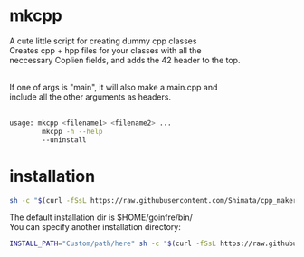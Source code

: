 # mkcpp
A cute little script for creating dummy cpp classes <br>
Creates cpp + hpp files for your classes with all the <br>
neccessary Coplien fields, and adds the 42 header to the top. <br><br>

If one of args is "main", it will also make a main.cpp and <br>include all the other arguments as headers. <br><br>

```bash
usage: mkcpp <filename1> <filename2> ...
		mkcpp -h --help
		--uninstall
```

# installation
```bash
sh -c "$(curl -fSsL https://raw.githubusercontent.com/Shimata/cpp_maker/master/install.sh)"
```
The default installation dir is $HOME/goinfre/bin/<br>
You can specify another installation directory: <br>
```bash
INSTALL_PATH="Custom/path/here" sh -c "$(curl -fSsL https://raw.githubusercontent.com/Shimata/cpp_maker/master/install.sh)"
```
